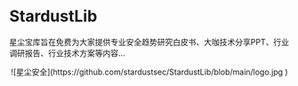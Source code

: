 # StardustLib
星尘宝库旨在免费为大家提供专业安全趋势研究白皮书、大咖技术分享PPT、行业调研报告、行业技术方案等内容…

   <div style="text-align: center;">
     ![星尘安全](https://github.com/stardustsec/StardustLib/blob/main/logo.jpg )
   </div>
   
